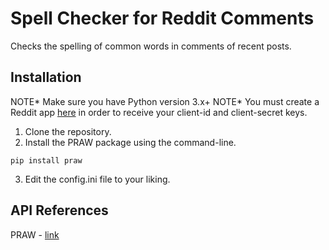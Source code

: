 # Spell Checker for Reddit Comments
Checks the spelling of common words in comments of recent posts.

## Installation
NOTE* Make sure you have Python version 3.x+
NOTE* You must create a Reddit app [here](https://www.reddit.com/prefs/apps/) in order to receive your client-id and client-secret keys.
1. Clone the repository.
2. Install the PRAW package using the command-line.
```
pip install praw
```
3. Edit the config.ini file to your liking.

## API References
PRAW - [link](https://github.com/praw-dev/praw)
